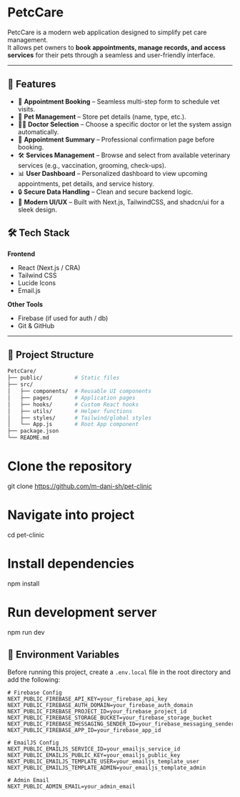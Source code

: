 # PetcCare

PetcCare is a modern web application designed to simplify pet care management.  
It allows pet owners to **book appointments, manage records, and access services** for their pets through a seamless and user-friendly interface.

---

## 🚀 Features

- 📅 **Appointment Booking** – Seamless multi-step form to schedule vet visits.  
- 🐶 **Pet Management** – Store pet details (name, type, etc.).  
- 👨‍⚕️ **Doctor Selection** – Choose a specific doctor or let the system assign automatically.  
- 📝 **Appointment Summary** – Professional confirmation page before booking.  
- 🛠️ **Services Management** – Browse and select from available veterinary services (e.g., vaccination, grooming, check-ups).  
- 📊 **User Dashboard** – Personalized dashboard to view upcoming appointments, pet details, and service history.  
- 🔒 **Secure Data Handling** – Clean and secure backend logic.  
- 🎨 **Modern UI/UX** – Built with Next.js, TailwindCSS, and shadcn/ui for a sleek design.  


## 🛠️ Tech Stack

**Frontend**  
- React (Next.js / CRA)  
- Tailwind CSS  
- Lucide Icons 
- Email.js 
  
**Other Tools**  
- Firebase (if used for auth / db)  
- Git & GitHub  

---

## 📂 Project Structure

```bash
PetcCare/
├── public/          # Static files
├── src/
│   ├── components/  # Reusable UI components
│   ├── pages/       # Application pages
│   ├── hooks/       # Custom React hooks
│   ├── utils/       # Helper functions
│   ├── styles/      # Tailwind/global styles
│   └── App.js       # Root App component
├── package.json
└── README.md

```
# Clone the repository

git clone https://github.com/m-dani-sh/pet-clinic

# Navigate into project
cd pet-clinic

# Install dependencies
npm install

# Run development server
npm run dev

## 🔑 Environment Variables

Before running this project, create a `.env.local` file in the root directory and add the following:

```env
# Firebase Config
NEXT_PUBLIC_FIREBASE_API_KEY=your_firebase_api_key
NEXT_PUBLIC_FIREBASE_AUTH_DOMAIN=your_firebase_auth_domain
NEXT_PUBLIC_FIREBASE_PROJECT_ID=your_firebase_project_id
NEXT_PUBLIC_FIREBASE_STORAGE_BUCKET=your_firebase_storage_bucket
NEXT_PUBLIC_FIREBASE_MESSAGING_SENDER_ID=your_firebase_messaging_sender_id
NEXT_PUBLIC_FIREBASE_APP_ID=your_firebase_app_id

# EmailJS Config
NEXT_PUBLIC_EMAILJS_SERVICE_ID=your_emailjs_service_id
NEXT_PUBLIC_EMAILJS_PUBLIC_KEY=your_emailjs_public_key
NEXT_PUBLIC_EMAILJS_TEMPLATE_USER=your_emailjs_template_user
NEXT_PUBLIC_EMAILJS_TEMPLATE_ADMIN=your_emailjs_template_admin

# Admin Email
NEXT_PUBLIC_ADMIN_EMAIL=your_admin_email
